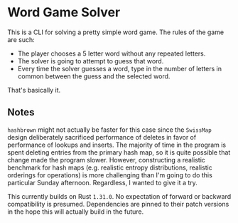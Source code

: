 # Word Game Solver

This is a CLI for solving a pretty simple word game. The rules of the game are
such:

* The player chooses a 5 letter word without any repeated letters.
* The solver is going to attempt to guess that word.
* Every time the solver guesses a word, type in the number of letters in common
between the guess and the selected word.

That's basically it.

## Notes

`hashbrown` might not actually be faster for this case since the `SwissMap`
design deliberately sacrificed performance of deletes in favor of performance of
lookups and inserts. The majority of time in the program is spent deleting
entries from the primary hash map, so it is quite possible that change made the
program slower. However, constructing a realistic benchmark for hash maps (e.g.
realistic entropy distributions, realistic orderings for operations) is more
challenging than I'm going to do this particular Sunday afternoon. Regardless,
I wanted to give it a try.

This currently builds on Rust `1.31.0`. No expectation of forward or backward
compatibility is presumed. Dependencies are pinned to their patch versions in
the hope this will actually build in the future.